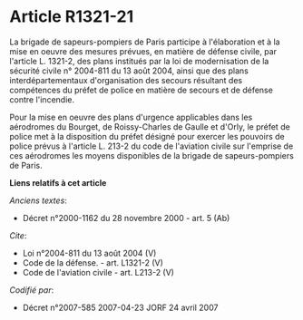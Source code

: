 # Article R1321-21

La brigade de sapeurs-pompiers de Paris participe à l'élaboration et à la mise en oeuvre des mesures prévues, en matière de
défense civile, par l'article L. 1321-2, des plans institués par la loi de modernisation de la sécurité civile n° 2004-811 du
13 août 2004, ainsi que des plans interdépartementaux d'organisation des secours résultant des compétences du préfet de
police en matière de secours et de défense contre l'incendie. 

Pour la mise en oeuvre des plans d'urgence applicables dans les aérodromes du Bourget, de Roissy-Charles de Gaulle et d'Orly,
le préfet de police met à la disposition du préfet désigné pour exercer les pouvoirs de police prévus à l'article L. 213-2 du
code de l'aviation civile sur l'emprise de ces aérodromes les moyens disponibles de la brigade de sapeurs-pompiers de Paris.

**Liens relatifs à cet article**

_Anciens textes_:

  - Décret n°2000-1162 du 28 novembre 2000 - art. 5 (Ab)

_Cite_:

  - Loi n°2004-811 du 13 août 2004 (V)
  - Code de la défense. - art. L1321-2 (V)
  - Code de l'aviation civile - art. L213-2 (V)

_Codifié par_:

  - Décret n°2007-585 2007-04-23 JORF 24 avril 2007
